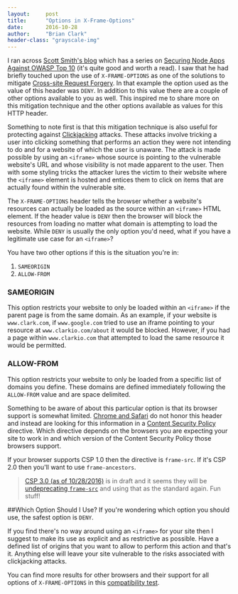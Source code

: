 ```yaml
---
layout:     post
title:      "Options in X-Frame-Options"
date:       2016-10-28
author:     "Brian Clark"
header-class: "grayscale-img"
---
```


I ran across [Scott Smith's blog](http://scottksmith.com/blog/) which has a series on [Securing Node Apps Against OWASP Top 10](http://scottksmith.com/blog/2015/06/08/secure-node-apps-against-owasp-top-10-injection/) (it's quite good and worth a read). I saw that he had briefly touched upon the use of `X-FRAME-OPTIONS` as one of the solutions to mitigate [Cross-site Request Forgery](http://scottksmith.com/blog/2015/06/29/secure-node-apps-against-owasp-top-10-cross-site-request-forgery/). In that example the option used as the value of this header was `DENY`. In addition to this value there are a couple of other options available to you as well. This inspired me to share more on this mitigation technique and the other options available as values for this HTTP header.

Something to note first is that this mitigation technique is also useful for protecting against [Clickjacking](https://www.owasp.org/index.php/Clickjacking) attacks. These attacks involve tricking a user into clicking something that performs an action they were not intending to do and for a website of which the user is unaware. The attack is made possible by using an `<iframe>` whose source is pointing to the vulnerable website's URL and whose visibility is not made apparent to the user. Then with some styling tricks the attacker lures the victim to their website where the `<iframe>` element is hosted and entices them to click on items that are actually found within the vulnerable site.

The `X-FRAME-OPTIONS` header tells the browser whether a website's resources can actually be loaded as the source within an `<iframe>` HTML element. If the header value is `DENY` then the browser will block the resources from loading no matter what domain is attempting to load the website. While `DENY` is usually the only option you'd need, what if you have a legitimate use case for an `<iframe>`?

You have two other options if this is the situation you're in:

1. `SAMEORIGIN`
2. `ALLOW-FROM`

### SAMEORIGIN
This option restricts your website to only be loaded within an `<iframe>` if the parent page is from the same domain. As an example, if your website is `www.clark.com`, if `www.google.com` tried to use an iframe pointing to your resource at `www.clarkio.com/about` it would be blocked. However, if you had a page within `www.clarkio.com` that attempted to load the same resource it would be permitted.

### ALLOW-FROM
This option restricts your website to only be loaded from a specific list of domains you define. These domains are defined immediately following the `ALLOW-FROM` value and are space delimited.

Something to be aware of about this particular option is that its browser support is somewhat limited. [Chrome and Safari](https://www.owasp.org/index.php/Clickjacking_Defense_Cheat_Sheet#X-Frame-Options_Header_Types) do not honor this header and instead are looking for this information in a [Content Security Policy](https://www.owasp.org/index.php/Content_Security_Policy) directive. Which directive depends on the browsers you are expecting your site to work in and which version of the Content Security Policy those browsers support.

If your browser supports CSP 1.0 then the directive is `frame-src`. If it's CSP 2.0 then you'll want to use `frame-ancestors`.

> [CSP 3.0 (as of 10/28/2016)](https://w3c.github.io/webappsec-csp/) is in draft and it seems they will be [undeprecating `frame-src`](https://w3c.github.io/webappsec-csp/#changes-from-level-2) and using that as the standard again. Fun stuff!

##Which Option Should I Use?
If you're wondering which option you should use, the safest option is `DENY`.

If you find there's no way around using an `<iframe>` for your site then I suggest to make its use as explicit and as restrictive as possible. Have a defined list of origins that you want to allow to perform this action and that's it. Anything else will leave your site vulnerable to the risks associated with clickjacking attacks.

You can find more results for other browsers and their support for all options of `X-FRAME-OPTIONS` in this [compatibility test](http://erlend.oftedal.no/blog/tools/xframeoptions/).